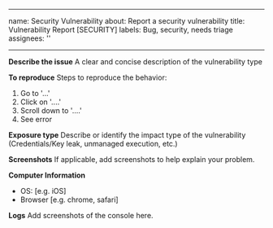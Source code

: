 
---
name: Security Vulnerability
about: Report a security vulnerability
title: Vulnerability Report [SECURITY]
labels: Bug, security, needs triage
assignees: ''

---

**Describe the issue**
A clear and concise description of the vulnerability type

**To reproduce**
Steps to reproduce the behavior:
1. Go to '...'
2. Click on '....'
3. Scroll down to '....'
4. See error

**Exposure type**
Describe or identify the impact type of the vulnerability (Credentials/Key leak, unmanaged execution, etc.)

**Screenshots**
If applicable, add screenshots to help explain your problem.

**Computer Information**
 - OS: [e.g. iOS]
 - Browser [e.g. chrome, safari]

**Logs**
Add screenshots of the console here.
